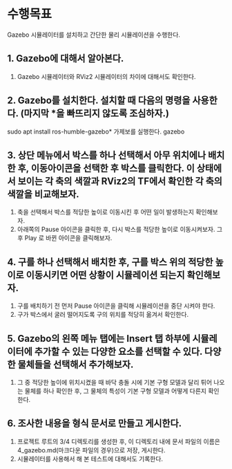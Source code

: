 # 수행목표
Gazebo 시뮬레이터를 설치하고 간단한 물리 시뮬레이션을 수행한다.

##  1. Gazebo에 대해서 알아본다.
1. Gazebo 시뮬레이터와 RViz2 시뮬레이터의 차이에 대해서도 확인한다.

## 2. Gazebo를 설치한다. 설치할 때 다음의 명령을 사용한다. (마지막 *을 빠뜨리지 않도록 조심하자.)
sudo apt install ros-humble-gazebo*
가제보를 실행한다.
gazebo
## 3. 상단 메뉴에서 박스를 하나 선택해서 아무 위치에나 배치한 후, 이동아이콘을 선택한 후 박스를 클릭한다. 이 상태에서 보이는 각 축의 색깔과 RViz2의 TF에서 확인한 각 축의 색깔을 비교해보자.
1. 축을 선택해서 박스를 적당한 높이로 이동시킨 후 어떤 일이 발생하는지 확인해보자.
2. 아래쪽의 Pause 아이콘을 클릭한 후, 다시 박스를 적당한 높이로 이동시켜보자. 그 후 Play 로 바뀐 아이콘을 클릭해보자.

## 4. 구를 하나 선택해서 배치한 후, 구를 박스 위의 적당한 높이로 이동시키면 어떤 상황이 시뮬레이션 되는지 확인해보자.
1. 구를 배치하기 전 먼저 Pause 아이콘을 클릭해 시뮬레이션을 중단 시켜야 한다.
2. 구가 박스에서 굴러 떨어지도록 구의 위치를 적당히 옮겨서 확인한다.

## 5. Gazebo의 왼쪽 메뉴 탭에는 Insert 탭 하부에 시뮬레이터에 추가할 수 있는 다양한 요소를 선택할 수 있다. 다양한 물체들을 선택해서 추가해보자.
1. 그 중 적당한 높이에 위치시켰을 때 바닥 충돌 시에 기본 구형 모델과 달리 튀어 나오는 물체를 하나 확인한 후, 그 물체의 특성이 기본 구형 모델과 어떻게 다른지 확인한다.

## 6. 조사한 내용을 형식 문서로 만들고 게시한다.
1. 프로젝트 루트의 3/4 디렉토리를 생성한 후, 이 디렉토리 내에 문서 파일의 이름은 4_gazebo.md(마크다운 파일의 경우)으로 저장, 게시한다.
2. 시뮬레이터를 사용해서 해 본 테스트에 대해서도 기록한다.